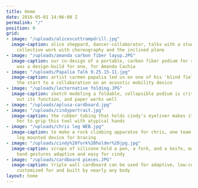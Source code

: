 ```yaml
---
title: Home
date: 2016-05-01 14:06:00 Z
permalink: "/"
position: 0
grid:
- image: "/uploads/alicescottrampdrill.jpg"
  image-caption: alice sheppard, dancer-collaborator, talks with a student about our
    collective work with choreography and the inclined plane
- image: "/uploads/amanda carbon fiber layup.JPG"
  image-caption: our co-design of a portable, carbon fiber podium for short stature
    was a design-build for one, for Amanda Cachia
- image: "/uploads/Papalia Talk 9.25.15-11.jpg"
  image-caption: artist carmen papalia led us on one of his 'blind field shuttles,'
    the start to a collaboration on an acoustic mobility device
- image: "/uploads/lecternative folding.JPG"
  image-caption: sketch modeling a foldable, collapsible podium is critical for working
    out its function, and paper works well
- image: "/uploads/aplusa-cardboard.jpg"
- image: "/uploads/cindyportrait.jpg"
  image-caption: the rubber tubing that holds cindy's eyeliner makes it possible for
    her to grip this tool with atypical hands
- image: "/uploads/chris leg WEB.jpg"
  image-caption: to make a rock climbing apparatus for chris, one team explored a
    leg mounted device for bracing
- image: "/uploads/cindy%20fork%20holder%20jpg.jpg"
  image-caption: scraps of silicone hold a pen, a fork, and a knife, making daily
    hand gestures adaptive and easy for cindy
- image: "/uploads/cardboard pieces.JPG"
  image-caption: triple wall cardboard can be used for adaptive, low-cost furniture
    customized for and built by nearly any body
layout: home
---
```


